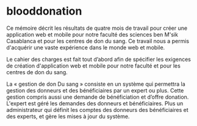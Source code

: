 # blooddonation
Ce mémoire décrit les résultats de quatre mois de travail pour créer une application web et mobile pour
notre faculté des sciences ben M'sik Casablanca et pour les centres de don du sang. Ce travail nous a permis
d'acquérir une vaste expérience dans le monde web et mobile. 

Le cahier des charges est fait tout d’abord afin de spécifier les exigences de création
d'application web et mobile pour notre faculté et pour les centres de don du sang.

 La « gestion de don Du sang » consiste en un système qui permettra la gestion des donneurs et des bénéficiaires 
 par un expert ou plus. Cette gestion compris aussi une demande de bénéficiation et d’offre donation. L'expert est géré les demandes
 des donneurs et bénéficiaires. Plus un administrateur qui définit les comptes des donneurs des bénéficiaires et des experts, et gère les mises à jour du système.
